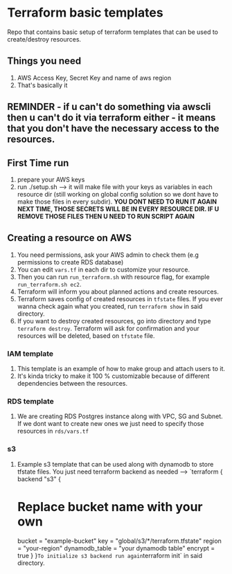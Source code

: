 # Terraform basic templates

Repo that contains basic setup of terraform templates that can be used to create/destroy resources.

## Things you need

1. AWS Access Key, Secret Key and name of aws region
2. That's basically it

## REMINDER - if u can't do something via awscli then u can't do it via terraform either - it means that you don't have the necessary access to the resources.

## First Time run

1. prepare your AWS keys
2. run ./setup.sh --> it will make file with your keys as variables in each resource dir (still working on global config solution so we dont have to make those files in every subdir). **YOU DONT NEED TO RUN IT AGAIN NEXT TIME, THOSE SECRETS WILL BE IN EVERY RESOURCE DIR. IF U REMOVE THOSE FILES THEN U NEED TO RUN SCRIPT AGAIN**

## Creating a resource on AWS

1. You need permissions, ask your AWS admin to check them (e.g permissions to create RDS database)
2. You can edit `vars.tf` in each dir to customize your resource.
3. Then you can run `run_terraform.sh` with resource flag, for example `run_terraform.sh ec2`.
4. Terraform will inform you about planned actions and create resources.
5. Terraform saves config of created resources in `tfstate` files. If you ever wanna check again what you created, run `terraform show` in said directory.
6. If you want to destroy created resources, go into directory and type `terraform destroy`. Terraform will ask for confirmation and your resources will be deleted, based on `tfstate` file.


### IAM template

1. This template is an example of how to make group and attach users to it.
2. It's kinda tricky to make it 100 % customizable because of different dependencies between the resources.

### RDS template

1. We are creating RDS Postgres instance along with VPC, SG and Subnet. If we dont want to create new ones we just need to specify those resources in `rds/vars.tf`

### s3

1. Example s3 template that can be used along with dynamodb to store tfstate files. You just need terraform backend as needed --> `terraform {
  backend "s3" {
     # Replace bucket name with your own
    bucket         = "example-bucket"
    key            = "global/s3/*/terraform.tfstate"
    region         = "your-region"
    dynamodb_table = "your dynamodb table"
    encrypt        = true
  }
}`
To initialize s3 backend run again `terraform init` in said directory.

